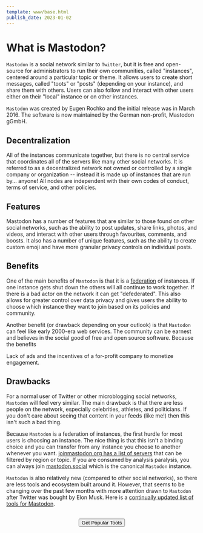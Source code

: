 ```yaml
---
template: www/base.html
publish_date: 2023-01-02
---
```


# What is Mastodon?

`Mastodon` is a social network similar to `Twitter`, but it is free and open-source for administrators to run their own communities, called "instances", centered around a particular topic or theme. It allows users to create short messages, called "toots" or "posts" (depending on your instance), and share them with others. Users can also follow and interact with other users either on their "local" instance or on other instances.

`Mastodon` was created by Eugen Rochko and the initial release was in March 2016. The software is now maintained by the German non-profit, Mastodon gGmbH.

## Decentralization

All of the instances communicate together, but there is no central service that coordinates all of the servers like many other social networks. It is referred to as a decentralized network not owned or controlled by a single company or organization -- instead it is made up of instances that are run by... anyone! All nodes are independent with their own codes of conduct, terms of service, and other policies.

## Features

Mastodon has a number of features that are similar to those found on other social networks, such as the ability to post updates, share links, photos, and videos, and interact with other users through favourites, comments, and boosts. It also has a number of unique features, such as the ability to create custom emoji and have more granular privacy controls on individual posts.

## Benefits

One of the main benefits of `Mastodon` is that it is a [federation](/what-is-the-fediverse) of instances. If one instance gets shut down the others will all continue to work together. If there is a bad actor on the network it can get "defederated". This also allows for greater control over data privacy and gives users the ability to choose which instance they want to join based on its policies and community.

Another benefit (or drawback depending on your outlook) is that `Mastodon` can feel like early 2000-era web services. The community can be earnest and believes in the social good of free and open source software. Because the benefits

Lack of ads and the incentives of a for-profit company to monetize engagement.

## Drawbacks

For a normal user of Twitter or other microblogging social networks, `Mastodon` will feel very similar. The main drawback is that there are less people on the network, especially celebrities, athletes, and politicians. If you don't care about seeing that content in your feeds (like me!) then this isn't such a bad thing.

Because `Mastodon` is a federation of instances, the first hurdle for most users is choosing an instance. The nice thing is that this isn't a binding choice and you can transfer from any instance you choose to another whenever you want. [joinmastodon.org has a list of servers](https://joinmastodon.org/servers) that can be filtered by region or topic. If you are consumed by analysis paralysis, you can always join [mastodon.social](https://mastodon.social) which is the canonical `Mastodon` instance.

`Mastodon` is also relatively new (compared to other social networks), so there are less tools and ecosystem built around it. However, that seems to be changing over the past few months with more attention drawn to `Mastodon` after Twitter was bought by Elon Musk. Here is a [continually updated list of tools for Mastodon](/tools-for-mastodon).

<br />
<center>
<a href="/"><button>Get Popular Toots</button></a>
</center>